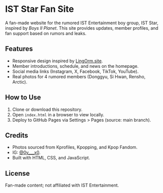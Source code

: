 # IST Star Fan Site

A fan-made website for the rumored IST Entertainment boy group, IST Star, inspired by *Boys II Planet*. This site provides updates, member profiles, and fan support based on rumors and leaks.

## Features
- Responsive design inspired by [LingOrm.site](https://lingorm.site).
- Member introductions, schedule, and news on the homepage.
- Social media links (Instagram, X, Facebook, TikTok, YouTube).
- Real photos for 4 rumored members (Donggyu, Si Hwan, Rensho, Arctic).

## How to Use
1. Clone or download this repository.
2. Open `index.html` in a browser to view locally.
3. Deploy to GitHub Pages via Settings > Pages (source: main branch).

## Credits
- Photos sourced from Kprofiles, Kpopping, and Kpop Fandom.
- IG: [@0v___x0](https://www.instagram.com/0v___x0/).
- Built with HTML, CSS, and JavaScript.

## License
Fan-made content; not affiliated with IST Entertainment.
